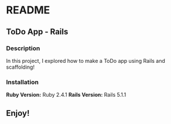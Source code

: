 # README

## ToDo App - Rails

### Description

In this project, I explored how to make a ToDo app using Rails and scaffolding!

### Installation 

**Ruby Version:** Ruby 2.4.1
**Rails Version:** Rails 5.1.1

## Enjoy!
